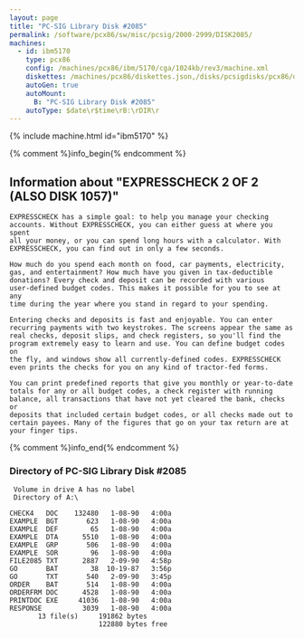 ```yaml
---
layout: page
title: "PC-SIG Library Disk #2085"
permalink: /software/pcx86/sw/misc/pcsig/2000-2999/DISK2085/
machines:
  - id: ibm5170
    type: pcx86
    config: /machines/pcx86/ibm/5170/cga/1024kb/rev3/machine.xml
    diskettes: /machines/pcx86/diskettes.json,/disks/pcsigdisks/pcx86/diskettes.json
    autoGen: true
    autoMount:
      B: "PC-SIG Library Disk #2085"
    autoType: $date\r$time\rB:\rDIR\r
---
```


{% include machine.html id="ibm5170" %}

{% comment %}info_begin{% endcomment %}

## Information about "EXPRESSCHECK 2 OF 2 (ALSO DISK 1057)"

    EXPRESSCHECK has a simple goal: to help you manage your checking
    accounts. Without EXPRESSCHECK, you can either guess at where you spent
    all your money, or you can spend long hours with a calculator. With
    EXPRESSCHECK, you can find out in only a few seconds.
    
    How much do you spend each month on food, car payments, electricity,
    gas, and entertainment? How much have you given in tax-deductible
    donations? Every check and deposit can be recorded with various
    user-defined budget codes. This makes it possible for you to see at any
    time during the year where you stand in regard to your spending.
    
    Entering checks and deposits is fast and enjoyable. You can enter
    recurring payments with two keystrokes. The screens appear the same as
    real checks, deposit slips, and check registers, so you'll find the
    program extremely easy to learn and use. You can define budget codes on
    the fly, and windows show all currently-defined codes. EXPRESSCHECK
    even prints the checks for you on any kind of tractor-fed forms.
    
    You can print predefined reports that give you monthly or year-to-date
    totals for any or all budget codes, a check register with running
    balance, all transactions that have not yet cleared the bank, checks or
    deposits that included certain budget codes, or all checks made out to
    certain payees. Many of the figures that go on your tax return are at
    your finger tips.
{% comment %}info_end{% endcomment %}


### Directory of PC-SIG Library Disk #2085

     Volume in drive A has no label
     Directory of A:\

    CHECK4   DOC    132480   1-08-90   4:00a
    EXAMPLE  BGT       623   1-08-90   4:00a
    EXAMPLE  DEF        65   1-08-90   4:00a
    EXAMPLE  DTA      5510   1-08-90   4:00a
    EXAMPLE  GRP       506   1-08-90   4:00a
    EXAMPLE  SOR        96   1-08-90   4:00a
    FILE2085 TXT      2887   2-09-90   4:58p
    GO       BAT        38  10-19-87   3:56p
    GO       TXT       540   2-09-90   3:45p
    ORDER    BAT       514   1-08-90   4:00a
    ORDERFRM DOC      4528   1-08-90   4:00a
    PRINTDOC EXE     41036   1-08-90   4:00a
    RESPONSE          3039   1-08-90   4:00a
           13 file(s)     191862 bytes
                          122880 bytes free
